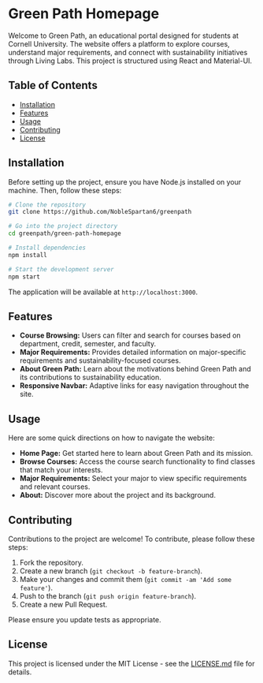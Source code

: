 # Green Path Homepage

Welcome to Green Path, an educational portal designed for students at Cornell University. The website offers a platform to explore courses, understand major requirements, and connect with sustainability initiatives through Living Labs. This project is structured using React and Material-UI.

## Table of Contents

- [Installation](#installation)
- [Features](#features)
- [Usage](#usage)
- [Contributing](#contributing)
- [License](#license)

## Installation

Before setting up the project, ensure you have Node.js installed on your machine. Then, follow these steps:

```bash
# Clone the repository
git clone https://github.com/NobleSpartan6/greenpath

# Go into the project directory
cd greenpath/green-path-homepage

# Install dependencies
npm install

# Start the development server
npm start
```

The application will be available at `http://localhost:3000`.

## Features

- **Course Browsing:** Users can filter and search for courses based on department, credit, semester, and faculty.
- **Major Requirements:** Provides detailed information on major-specific requirements and sustainability-focused courses.
- **About Green Path:** Learn about the motivations behind Green Path and its contributions to sustainability education.
- **Responsive Navbar:** Adaptive links for easy navigation throughout the site.

## Usage

Here are some quick directions on how to navigate the website:

- **Home Page:** Get started here to learn about Green Path and its mission.
- **Browse Courses:** Access the course search functionality to find classes that match your interests.
- **Major Requirements:** Select your major to view specific requirements and relevant courses.
- **About:** Discover more about the project and its background.

## Contributing

Contributions to the project are welcome! To contribute, please follow these steps:

1. Fork the repository.
2. Create a new branch (`git checkout -b feature-branch`).
3. Make your changes and commit them (`git commit -am 'Add some feature'`).
4. Push to the branch (`git push origin feature-branch`).
5. Create a new Pull Request.

Please ensure you update tests as appropriate.

## License

This project is licensed under the MIT License - see the [LICENSE.md](LICENSE.md) file for details.

